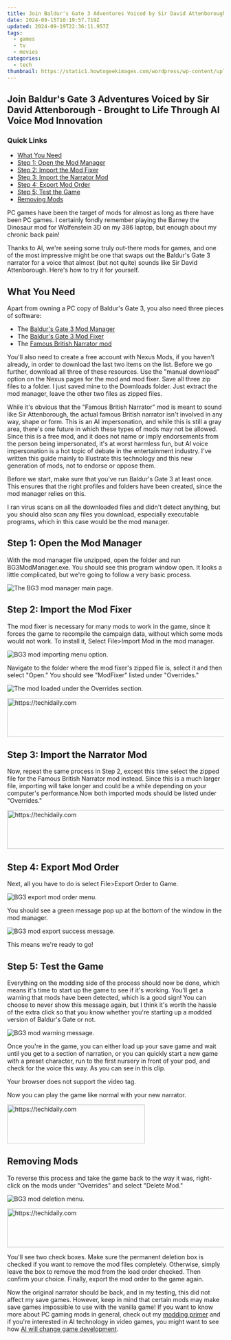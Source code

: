 ```yaml
---
title: Join Baldur's Gate 3 Adventures Voiced by Sir David Attenborough - Brought to Life Through AI Voice Mod Innovation
date: 2024-09-15T10:19:57.719Z
updated: 2024-09-19T22:36:11.957Z
tags:
  - games
  - tv
  - movies
categories:
  - tech
thumbnail: https://static1.howtogeekimages.com/wordpress/wp-content/uploads/2024/05/baldurs-s-gate-image-featuring-david-attenborough.jpg
---
```


## Join Baldur's Gate 3 Adventures Voiced by Sir David Attenborough - Brought to Life Through AI Voice Mod Innovation

### Quick Links

* [What You Need](https://fix-guide.techidaily.com/how-to-fix-the-soft-bricked-motorola-moto-g14-drfone-by-drfone-fix-android-problems-fix-android-problems/)
* [Step 1: Open the Mod Manager](https://data-safeguard.techidaily.com/one-touch-stellar-eraser-on-your-ios-device-apple-1-essentials-reimagined/)
* [Step 2: Import the Mod Fixer](https://location-social.techidaily.com/in-2024-how-to-change-your-nokia-c210-location-on-life360-without-anyone-knowing-drfone-by-drfone-virtual-android/)
* [Step 3: Import the Narrator Mod](https://article-knowledge.techidaily.com/2024-approved-navigate-the-metaverse-with-these-7-key-technologies/)
* [Step 4: Export Mod Order](https://screen-sharing-recording.techidaily.com/updated-in-2024-soundscape-synthesis-studio-mac-basics/)
* [Step 5: Test the Game](https://video-capture.techidaily.com/new-friendship-and-farms-the-10-favorite-farming-titles/)
* [Removing Mods](https://extra-information.techidaily.com/free-visual-treasury-select-10-sites-included/)

 PC games have been the target of mods for almost as long as there have been PC games. I certainly fondly remember playing the Barney the Dinosaur mod for Wolfenstein 3D on my 386 laptop, but enough about my chronic back pain!

 Thanks to AI, we're seeing some truly out-there mods for games, and one of the most impressive might be one that swaps out the Baldur's Gate 3 narrator for a voice that almost (but not quite) sounds like Sir David Attenborough. Here's how to try it for yourself.

##  What You Need

 Apart from owning a PC copy of Baldur's Gate 3, you also need three pieces of software:

* The [Baldur's Gate 3 Mod Manager](https://github.com/LaughingLeader/BG3ModManager/releases)
* The [Baldur's Gate 3 Mod Fixer](https://www.nexusmods.com/baldursgate3/mods/141?tab=files)
* The [Famous British Narrator mod](https://www.nexusmods.com/baldursgate3/mods/7026?tab=files)

 You'll also need to create a free account with Nexus Mods, if you haven't already, in order to download the last two items on the list. Before we go further, download all three of these resources. Use the "manual download" option on the Nexus pages for the mod and mod fixer. Save all three zip files to a folder. I just saved mine to the Downloads folder. Just extract the mod manager, leave the other two files as zipped files.

 While it's obvious that the "Famous British Narrator" mod is meant to sound like Sir Attenborough, the actual famous British narrator isn't involved in any way, shape or form. This is an AI impersonation, and while this is still a gray area, there's one future in which these types of mods may not be allowed. Since this is a free mod, and it does not name or imply endorsements from the person being impersonated, it's at worst harmless fun, but AI voice impersonation is a hot topic of debate in the entertainment industry. I've written this guide mainly to illustrate this technology and this new generation of mods, not to endorse or oppose them.

 Before we start, make sure that you've run Baldur's Gate 3 at least once. This ensures that the right profiles and folders have been created, since the mod manager relies on this.

 I ran virus scans on all the downloaded files and didn't detect anything, but you should also scan any files you download, especially executable programs, which in this case would be the mod manager.

##  Step 1: Open the Mod Manager

 With the mod manager file unzipped, open the folder and run BG3ModManager.exe. You should see this program window open. It looks a little complicated, but we're going to follow a very basic process.

![The BG3 mod manager main page.](https://static1.howtogeekimages.com/wordpress/wp-content/uploads/2024/05/bg3-mod-manager-main-page.jpg) 

##  Step 2: Import the Mod Fixer

 The mod fixer is necessary for many mods to work in the game, since it forces the game to recompile the campaign data, without which some mods would not work. To install it, Select File>Import Mod in the mod manager.

![BG3 mod importing menu option.](https://static1.howtogeekimages.com/wordpress/wp-content/uploads/2024/05/bg3-mod-importing-menu-option.jpg) 

 Navigate to the folder where the mod fixer's zipped file is, select it and then select "Open." You should see "ModFixer" listed under "Overrides."

![The mod loaded under the Overrides section.](https://static1.howtogeekimages.com/wordpress/wp-content/uploads/2024/05/the-mod-loaded-under-the-overrides-section.jpg) 

<!-- affiliate ads begin -->
<a href="https://appsumo.8odi.net/c/5597632/2144310/7443" target="_top" id="2144310">
  <img src="//a.impactradius-go.com/display-ad/7443-2144310" border="0" alt="https://techidaily.com" width="728" height="90"/>
</a>
<img height="0" width="0" src="https://appsumo.8odi.net/i/5597632/2144310/7443" style="position:absolute;visibility:hidden;" border="0" />
<!-- affiliate ads end -->

##  Step 3: Import the Narrator Mod

 Now, repeat the same process in Step 2, except this time select the zipped file for the Famous British Narrator mod instead. Since this is a much larger file, importing will take longer and could be a while depending on your computer's performance.Now both imported mods should be listed under "Overrides."

<!-- affiliate ads begin -->
<a href="https://aligracehair.sjv.io/c/5597632/1997635/19272" target="_top" id="1997635">
  <img src="//a.impactradius-go.com/display-ad/19272-1997635" border="0" alt="https://techidaily.com" width="728" height="90"/>
</a>
<img height="0" width="0" src="https://aligracehair.sjv.io/i/5597632/1997635/19272" style="position:absolute;visibility:hidden;" border="0" />
<!-- affiliate ads end -->

##  Step 4: Export Mod Order

 Next, all you have to do is select File>Export Order to Game.

![BG3 export mod order menu.](https://static1.howtogeekimages.com/wordpress/wp-content/uploads/2024/05/bg3-export-mod-order-menu.jpg) 

 You should see a green message pop up at the bottom of the window in the mod manager.

![BG3 mod export success message.](https://static1.howtogeekimages.com/wordpress/wp-content/uploads/2024/05/bg3-mod-export-success-message.jpg) 

 This means we're ready to go!

##  Step 5: Test the Game

 Everything on the modding side of the process should now be done, which means it's time to start up the game to see if it's working. You'll get a warning that mods have been detected, which is a good sign! You can choose to never show this message again, but I think it's worth the hassle of the extra click so that you know whether you're starting up a modded version of Baldur's Gate or not.

![BG3 mod warning message.](https://static1.howtogeekimages.com/wordpress/wp-content/uploads/2024/05/bg3-mod-warning.png) 

 Once you're in the game, you can either load up your save game and wait until you get to a section of narration, or you can quickly start a new game with a preset character, run to the first nursery in front of your pod, and check for the voice this way. As you can see in this clip.

Your browser does not support the video tag. 

 Now you can play the game like normal with your new narrator.

<!-- affiliate ads begin -->
<a href="https://bluettius.sjv.io/c/5597632/2139117/17108" target="_top" id="2139117">
  <img src="//a.impactradius-go.com/display-ad/17108-2139117" border="0" alt="https://techidaily.com" width="320" height="90"/>
</a>
<img height="0" width="0" src="https://bluettius.sjv.io/i/5597632/2139117/17108" style="position:absolute;visibility:hidden;" border="0" />
<!-- affiliate ads end -->

##  Removing Mods

 To reverse this process and take the game back to the way it was, right-click on the mods under "Overrides" and select "Delete Mod."

![BG3 mod deletion menu.](https://static1.howtogeekimages.com/wordpress/wp-content/uploads/2024/05/bg3-mod-deletion-menu.jpg) 

<!-- affiliate ads begin -->
<a href="https://appsumo.8odi.net/c/5597632/2151890/7443" target="_top" id="2151890">
  <img src="//a.impactradius-go.com/display-ad/7443-2151890" border="0" alt="https://techidaily.com" width="728" height="90"/>
</a>
<img height="0" width="0" src="https://appsumo.8odi.net/i/5597632/2151890/7443" style="position:absolute;visibility:hidden;" border="0" />
<!-- affiliate ads end -->

 You'll see two check boxes. Make sure the permanent deletion box is checked if you want to remove the mod files completely. Otherwise, simply leave the box to remove the mod from the load order checked. Then confirm your choice. Finally, export the mod order to the game again.

 Now the original narrator should be back, and in my testing, this did not affect my save games. However, keep in mind that certain mods may make save games impossible to use with the vanilla game! If you want to know more about PC gaming mods in general, check out my [modding primer](https://facebook-clips.techidaily.com/2024-approved-streaming-aerial-adventures-on-fb-from-dji-drone/) and if you're interested in AI technology in video games, you might want to see how [AI will change game development](https://some-guidance.techidaily.com/2024-approved-the-evolved-2023-samsung-bd-j5900-a-deep-dive/).

<ins class="adsbygoogle"
     style="display:block"
     data-ad-format="autorelaxed"
     data-ad-client="ca-pub-7571918770474297"
     data-ad-slot="1223367746"></ins>

<ins class="adsbygoogle"
     style="display:block"
     data-ad-client="ca-pub-7571918770474297"
     data-ad-slot="8358498916"
     data-ad-format="auto"
     data-full-width-responsive="true"></ins>



